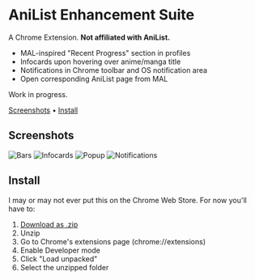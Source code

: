 # AniList Enhancement Suite

A Chrome Extension. **Not affiliated with AniList.**

* MAL-inspired "Recent Progress" section in profiles
* Infocards upon hovering over anime/manga title
* Notifications in Chrome toolbar and OS notification area
* Open corresponding AniList page from MAL

Work in progress.

[Screenshots](#screenshots) • [Install](#install)

## Screenshots

![Bars](https://i.imgur.com/Cu72tRE.png)
![Infocards](https://i.imgur.com/KmCcTXQ.png)
![Popup](https://i.imgur.com/tCqL6Rf.png)
![Notifications](https://i.imgur.com/b73lcYF.png)

## Install

I may or may not ever put this on the Chrome Web Store. For now you'll have to:

1. [Download as .zip](https://github.com/z-------------/anilist-es/archive/master.zip)
2. Unzip
3. Go to Chrome's extensions page (chrome://extensions)
4. Enable Developer mode
5. Click "Load unpacked"
6. Select the unzipped folder
